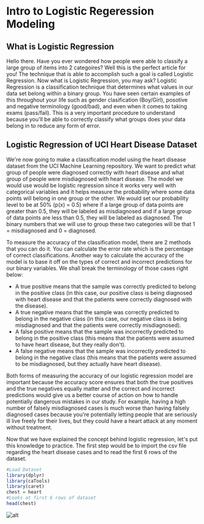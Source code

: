 # Intro to Logistic Regeression Modeling

## What is Logistic Regression

Hello there. Have you ever wondered how people were able to classify a large group of items into 2 categoires? Well this is the perfect article for you! The technique that is able to accomplish such a goal is called Logistic Regression. Now what is Logistic Regression, you may ask? Logistic Regression is a classification technique that determines what values in our data set belong within a binary group. You have seen certain examples of this throughout your life such as gender clasification (Boy/Girl), posotive and negative terminology (good/bad), and even when it comes to taking exams (pass/fail). This is a very important procedure to understand because you'll be able to correctly classify what groups does your data belong in to reduce any form of error.

## Logistic Regression of UCI Heart Disease Dataset

We're now going to make a classification model using the heart disease dataset from the UCI Machine Learning repository. We want to predict what group of people were diagnosed correctly with heart disease and what group of people were misdiagnosed with heart disease. The model we would use would be logistic regression since it works very well with categorical variables and it helps measure the probability where some data points will belong in one group or the other. We would set our probability level to be at 50% (p(x) = 0.5) where if a large group of data points are greater than 0.5, they will be labeled as misdiagnosed and if a large group of data points are less than 0.5, they will be labeled as diagnosed. The binary numbers that we will use to group these two categories will be that 1 = misdiagnosed and 0 = diagnosed. 

To measure the accuracy of the classification model, there are 2 methods that you can do it. You can calculate the error rate which is the percentage of correct classifications. Another way to calculate the accuracy of the model is to base it off on the types of correct and incorrect predictions for our binary variables. We shall break the terminology of those cases right below:

- A true positive means that the sample was correctly predicted to belong in the positive class (in this case, our positive class is being diagnosed with heart disease and that the patients were correctly diagnosed with the disease).
- A true negative means that the sample was correctly predicted to belong in the negative class (in this case, our negative class is being misdiagnosed and that the patients were correctly misdiagnosed).
- A false positive means that the sample was incorrectly predicted to belong in the positive class (this means that the patients were assumed to have heart disease, but they really don't).
- A false negative means that the sample was incorrectly predicted to belong in the negative class (this means that the patients were assumed to be misdiagnosed, but they actually have heart disease).

Both forms of measuring the accuracy of our logistic regression model are important because the accuracy score ensures that both the true positives and the true negatives equally matter and the correct and incorrect predictions would give us a better course of action on how to handle potentially dangerous mistakes in our study. For example, having a high number of falsely misdiagnosed cases is much worse than having falsely diagnosed cases because you're potentially letting people that are seriously ill live freely for their lives, but they could have a heart attack at any moment without treatment.

Now that we have explained the concept behind logistic regression, let's put this knowledge to practice. The first step would be to import the csv file regarding the heart disease cases and to read the first 6 rows of the dataset.

```r
#Load Dataset
library(dplyr)
library(caTools)
library(caret)
chest = heart
#Looks at first 6 rows of dataset
head(chest)
```

![alt](https://pasteboard.co/JeOwJR8.png)
